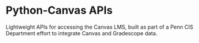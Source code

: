 # Python-Canvas APIs

Lightweight APIs for accessing the Canvas LMS, built as part of a Penn CIS Department effort to integrate Canvas and Gradescope data.

